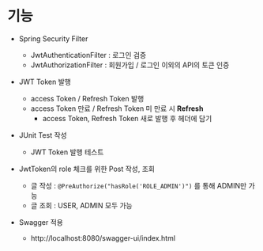 # 기능
- Spring Security Filter
    - JwtAuthenticationFilter : 로그인 검증
    - JwtAuthorizationFilter : 회원가입 / 로그인 이외의 API의 토큰 인증

- JWT Token 발행
  - access Token / Refresh Token 발행
  - access Token 만료 / Refresh Token 미 만료 시 **Refresh**
      - access Token, Refresh Token 새로 발행 후 헤더에 담기

- JUnit Test 작성
  - JWT Token 발행 테스트
 
- JwtToken의 role 체크를 위한 Post 작성, 조회
  - 글 작성 : `@PreAuthorize("hasRole('ROLE_ADMIN')")` 를 통해 ADMIN만 가능
  - 글 조회 : USER, ADMIN 모두 가능

- Swagger 적용
  - http://localhost:8080/swagger-ui/index.html
